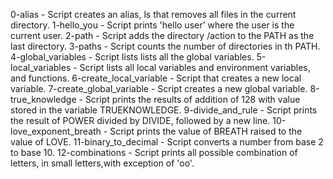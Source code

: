 0-alias - Script creates an alias, ls that removes all files in the current directory.
1-hello_you - Script prints 'hello user' where the user is the current user.
2-path - Script adds the directory /action to the PATH as the last directory.
3-paths -  Script counts the number of directories in th PATH.
4-global_variables - Script lists lists all the global variables.
5-local_variables - Script lists all local variables and environment variables, and functions.
6-create_local_variable - Script that creates a new local variable.
7-create_global_variable - Script creates a new global variable. 
8-true_knowledge - Script prints the results of addition of 128 with value stored in the variable TRUEKNOWLEDGE.
9-divide_and_rule - Script prints the result of POWER divided by DIVIDE, followed by a new line.
10-love_exponent_breath - Script prints the value of BREATH raised to the value of LOVE.
11-binary_to_decimal - Script converts a number from base 2 to base 10.
12-combinations - Script prints all possible combination of letters, in small letters,with exception of 'oo'.
